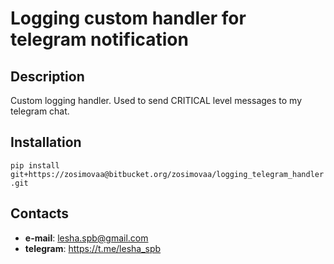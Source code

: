# Logging custom handler for telegram notification
## Description
Custom logging handler. Used to send CRITICAL level messages to my telegram chat.

## Installation
``pip install git+https://zosimovaa@bitbucket.org/zosimovaa/logging_telegram_handler.git``

## Contacts
- **e-mail**: lesha.spb@gmail.com
- **telegram**: https://t.me/lesha_spb


